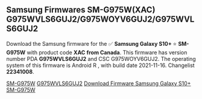 <h2>Samsung Firmwares SM-G975W(XAC) G975WVLS6GUJ2/G975WOYV6GUJ2/G975WVLS6GUJ2</h2>
Download the Samsung firmware for the ✅ <strong>Samsung Galaxy S10+ </strong> ⭐ <strong>SM-G975W</strong> with product code <strong>XAC</strong> <strong> from Canada</strong>. This firmware has version number PDA <strong>G975WVLS6GUJ2</strong> and CSC G975WOYV6GUJ2. The operating system of this firmware is Android R , with build date 2021-11-16. Changelist <strong>22341008</strong>.


[SM-G975W](https://samfirm.shop/samsung/model/SM-G975W)
[G975WVLS6GUJ2](https://samfirm.shop/samsung/pda/G975WVLS6GUJ2)
[Download Firmware Samsung Galaxy S10+ SM-G975W](https://samfirm.shop/samsung/firmware/474597)
